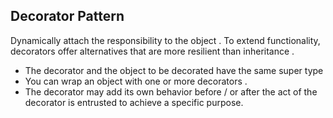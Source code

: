 Decorator Pattern
---
Dynamically attach the responsibility to the object . To extend functionality, decorators offer alternatives that are more resilient than inheritance .
- The decorator and the object to be decorated have the same super type
- You can wrap an object with one or more decorators .
- The decorator may add its own behavior before / or after the act of the decorator is entrusted to achieve a specific purpose.
